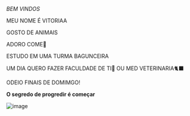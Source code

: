 *BEM VINDOS*

MEU NOME É VITORIAA

GOSTO DE ANIMAIS 

ADORO COME🍕

ESTUDO EM UMA TURMA BAGUNCEIRA

UM DIA QUERO FAZER FACULDADE DE TI📓 OU MED VETERINARIA🐈‍⬛

ODEIO FINAIS DE DOMIMGO!

**O segredo de progredir é começar**

![image](https://github.com/vitoriasaldeira/vitoriasaldeira/assets/137111566/a1d3d57a-62c6-4e1b-a3b7-80c180ad895a)
